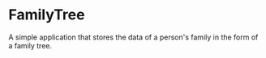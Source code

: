 # FamilyTree
A simple application that stores the data of a person's family in the form of a family tree.
